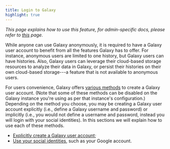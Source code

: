 ```yaml
---
title: Login to Galaxy
highlight: true
---
```


_This page explains how to use this feature, for admin-specific docs, please refer to [this](/authnz/config/) page._

While anyone can use Galaxy anonymously, it is required to have a Galaxy user account
to benefit from all the features Galaxy has to offer. For instance, anonymous users 
are limited to one history, but Galaxy users can have histories. Also, Galaxy users
can leverage their cloud-based storage resources to analyze their data in Galaxy, 
or persist their histories on their own cloud-based storage---a feature that is not 
available to anonymous users. 


For users convenience, Galaxy offers [various methods](/authnz/#user-authentication-and-authorization) 
to create a Galaxy user account. (Note that some of these methods can be disabled
on the Galaxy instance you're using as per that instance's configuration.) Depending
on the method you choose, you may be creating a Galaxy user account explicitly 
(i.e., define a Galaxy username and password) or implicitly (i.e., you would not
define a username and password, instead you will login with your social identities).
In this sections we will explain how to use each of these methods. 

- [Explicitly create a Galaxy user account](/authnz/use/gxy/);
- [Use your social identities](/authnz/use/oidc/), such as your Google
account.